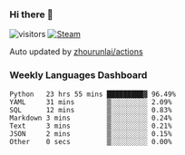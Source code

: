 ### Hi there 👋

![visitors](https://visitor-badge.glitch.me/badge?page_id=zhourunlai)
[![Steam](https://img.shields.io/badge/dynamic/json?label=Steam&query=%24.data.totalSubs&url=https%3A%2F%2Fapi.spencerwoo.com%2Fsubstats%2F%3Fsource%3DsteamGames%26queryKey%3D76561198285156854&suffix=%20Games&logo=steam&labelColor=134375&color=0b1a37&longCache=true)](http://steamcommunity.com/profiles/76561198285156854)

Auto updated by <a href="https://github.com/zhourunlai/zhourunlai/actions" target="_blank">zhourunlai/actions</a>

### Weekly Languages Dashboard

<!--PART:wakatime-->
```text
Python   23 hrs 55 mins █████████▓ 96.49%
YAML     31 mins        ▒░░░░░░░░░ 2.09%
SQL      12 mins        ▒░░░░░░░░░ 0.83%
Markdown 3 mins         ▒░░░░░░░░░ 0.24%
Text     3 mins         ▒░░░░░░░░░ 0.21%
JSON     2 mins         ▒░░░░░░░░░ 0.15%
Other    0 secs         ▒░░░░░░░░░ 0.00%
```
<!--PART:wakatime-->
